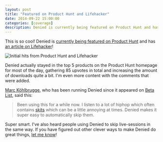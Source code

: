 ```yaml
---
layout: post
title: "Featured on Product Hunt and Lifehacker"
date: 2014-09-22 15:00:00
categories: [coverage]
description: Denied is currently being featured on Product Hunt and has an article on Lifehacker.
---
```


This is so cool! Denied is [currently being featured on Product Hunt](http://producthunt.com/posts/denied) and has [an article on Lifehacker](http://lifehacker.com/denied-automatically-skips-music-you-dont-like-in-spoti-1637540911)!

<!-- more -->

![Initial hits from Product Hunt and Lifehacker](/blog/img/producthunt-lifehacker-ga.jpg)

Denied actually stayed in the top 5 products on the Product Hunt homepage for most of the day, gathering 85 upvotes in total and increasing the amount of downloads quite a bit. I'm even more content with the comments that were added.

[Marc Köhlbrugge](https://twitter.com/marckohlbrugge), who has been running Denied since it appeared on [Beta List](http://betalist.com/startups/denied), said this:

> Been using this for a while now. I listen to a lot of hiphop which often contains [skits](http://en.wikipedia.org/wiki/Hip_hop_skit) which can be a little annoying at times. Denied makes it super easy to automatically skip them.

Super smart. I've also heard people using Denied to skip live-sessions in the same way. If you have figured out other clever ways to make Denied do great things, [let me know](https://www.twitter.com/deniedapp)!